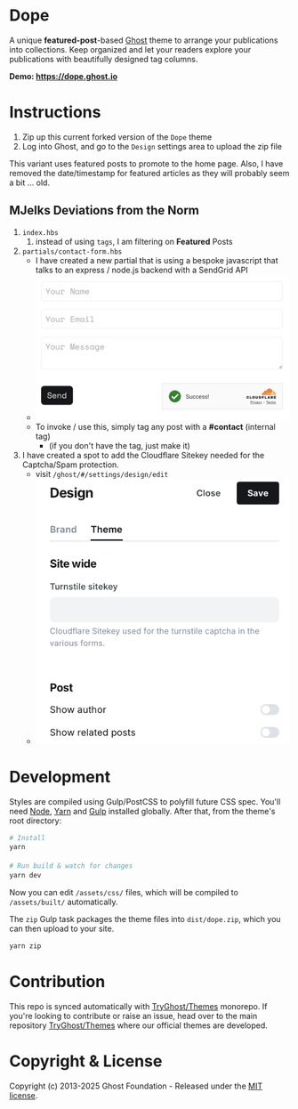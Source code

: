 # Dope

A unique **featured-post**-based [Ghost](https://github.com/TryGhost/Ghost) theme to arrange your publications into collections. Keep organized and let your readers explore your publications with beautifully designed tag columns.

**Demo: https://dope.ghost.io**

# Instructions

1. Zip up this current forked version of the `Dope` theme
2. Log into Ghost, and go to the `Design` settings area to upload the zip file

This variant uses featured posts to promote to the home page. Also, I have removed the date/timestamp for featured articles as they will probably seem a bit ... old.

## MJelks Deviations from the Norm

1. `index.hbs`
   1. instead of using `tags`, I am filtering on **Featured** Posts
2. `partials/contact-form.hbs`
   - I have created a new partial that is using a bespoke javascript that talks to an express / node.js backend with a SendGrid API
    - ![contact screeshot example](assets/images/contact-screenshot.png)
   - To invoke / use this, simply tag any post with a **#contact** (internal tag)
      - (if you don't have the tag, just make it)
3. I have created a spot to add the Cloudflare Sitekey needed for the Captcha/Spam protection.
   - visit `/ghost/#/settings/design/edit`
   - ![contact screeshot example](assets/images/turnstile-screenshot.png)

# Development

Styles are compiled using Gulp/PostCSS to polyfill future CSS spec. You'll need [Node](https://nodejs.org/), [Yarn](https://yarnpkg.com/) and [Gulp](https://gulpjs.com) installed globally. After that, from the theme's root directory:

```bash
# Install
yarn

# Run build & watch for changes
yarn dev
```

Now you can edit `/assets/css/` files, which will be compiled to `/assets/built/` automatically.

The `zip` Gulp task packages the theme files into `dist/dope.zip`, which you can then upload to your site.

```bash
yarn zip
```

# Contribution

This repo is synced automatically with [TryGhost/Themes](https://github.com/TryGhost/Themes) monorepo. If you're looking to contribute or raise an issue, head over to the main repository [TryGhost/Themes](https://github.com/TryGhost/Themes) where our official themes are developed.

# Copyright & License

Copyright (c) 2013-2025 Ghost Foundation - Released under the [MIT license](LICENSE).
